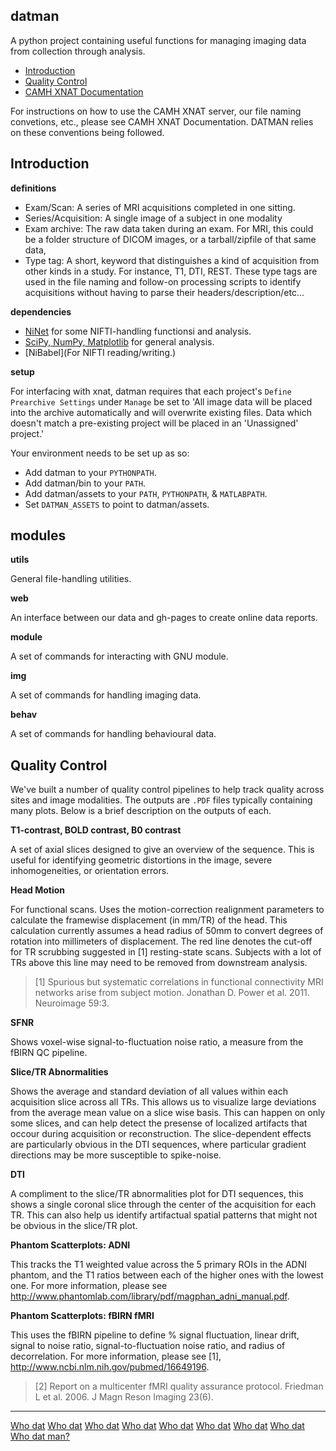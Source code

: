 datman
------
A python project containing useful functions for managing imaging data from
collection through analysis.

+ [Introduction](#introduction)
+ [Quality Control](#quality-control)
+ [CAMH XNAT Documentation](http://imaging-genetics.camh.ca/programs/xnat/)

For instructions on how to use the CAMH XNAT server, our file naming convetions, etc., please see CAMH XNAT Documentation. DATMAN relies on these conventions being followed.

Introduction
------------

**definitions**

 - Exam/Scan: A series of MRI acquisitions completed in one sitting. 
 - Series/Acquisition: A single image of a subject in one modality
 - Exam archive: The raw data taken during an exam. For MRI, this could be a
   folder structure of DICOM images, or a tarball/zipfile of that same data, 
 - Type tag: A short, keyword that distinguishes a kind of acquisition from
   other kinds in a study. For instance, T1, DTI, REST. These type tags are
   used in the file naming and follow-on processing scripts to identify
   acquisitions without having to parse their headers/description/etc... 

**dependencies**

+ [NiNet](https://github.com/josephdviviano/ninet) for some NIFTI-handling functionsi and analysis.
+ [SciPy, NumPy, Matplotlib](http://www.scipy.org/stackspec.html) for general analysis.
+ [NiBabel](For NIFTI reading/writing.)

**setup**

For interfacing with xnat, datman requires that each project's `Define Prearchive Settings` under `Manage` be set to 'All image data will be placed into the archive automatically and will overwrite existing files. Data which doesn't match a pre-existing project will be placed in an 'Unassigned' project.'

Your environment needs to be set up as so:

+ Add datman to your `PYTHONPATH`.
+ Add datman/bin to your `PATH`.
+ Add datman/assets to your `PATH`, `PYTHONPATH`, & `MATLABPATH`.
+ Set `DATMAN_ASSETS` to point to datman/assets.

modules
-------

**utils**

General file-handling utilities.

**web**

An interface between our data and gh-pages to create online data reports.

**module**

A set of commands for interacting with GNU module.

**img**

A set of commands for handling imaging data.

**behav**

A set of commands for handling behavioural data. 

Quality Control
---------------
We've built a number of quality control pipelines to help track quality across sites and image modalities. The outputs are `.PDF` files typically containing many plots. Below is a brief description on the outputs of each.

**T1-contrast, BOLD contrast, B0 contrast**

A set of axial slices designed to give an overview of the sequence. This is useful for identifying geometric distortions in the image, severe inhomogeneities, or orientation errors.

**Head Motion**

For functional scans. Uses the motion-correction realignment parameters to calculate the framewise displacement (in mm/TR) of the head. This calculation currently assumes a head radius of 50mm to convert degrees of rotation into millimeters of displacement. The red line denotes the cut-off for TR scrubbing suggested in [1] resting-state scans. Subjects with a lot of TRs above this line may need to be removed from downstream analysis.

> [1] Spurious but systematic correlations in functional connectivity MRI networks arise from subject motion. Jonathan D. Power et al. 2011. Neuroimage 59:3.

**SFNR**

Shows voxel-wise signal-to-fluctuation noise ratio, a measure from the fBIRN QC pipeline.

**Slice/TR Abnormalities**

Shows the average and standard deviation of all values within each acquisition slice across all TRs. This allows us to visualize large deviations from the average mean value on a slice wise basis. This can happen on only some slices, and can help detect the presense of localized artifacts that occour during acquisition or reconstruction. The slice-dependent effects are particularly obvious in the DTI sequences, where particular gradient directions may be more susceptible to spike-noise.

**DTI**

A compliment to the slice/TR abnormalities plot for DTI sequences, this shows a single coronal slice through the center of the acquisition for each TR. This can also help us identify artifactual spatial patterns that might not be obvious in the slice/TR plot.

**Phantom Scatterplots: ADNI**

This tracks the T1 weighted value across the 5 primary ROIs in the ADNI phantom, and the T1 ratios between each of the higher ones with the lowest one. For more information, please see http://www.phantomlab.com/library/pdf/magphan_adni_manual.pdf.

**Phantom Scatterplots: fBIRN fMRI**

This uses the fBIRN pipeline to define % signal fluctuation, linear drift, signal to noise ratio, signal-to-fluctuation noise ratio, and radius of decorrelation. For more information, please see [1], http://www.ncbi.nlm.nih.gov/pubmed/16649196.

> [2] Report on a multicenter fMRI quality assurance protocol. Friedman L et al. 2006. J Magn Reson Imaging 23(6).

--- 

[Who dat](https://www.youtube.com/watch?v=OIjsSu_I4So) 
[Who dat](https://www.youtube.com/watch?v=5X0uSltBHhs)
[Who dat](https://www.youtube.com/watch?v=6o9dXLNuXic)
[Who dat](https://www.youtube.com/watch?v=7flZvy0uRV0)
[Who dat](https://www.youtube.com/watch?v=4-I1DNLbYR8)
[Who dat](https://www.youtube.com/watch?v=iKmYvXS7wM4)
[Who dat](https://www.youtube.com/watch?v=0bd2emv9fR4)
[Who dat](https://www.youtube.com/watch?v=FW5Q6Nt6cx0)
[Who dat man?](https://www.youtube.com/watch?v=whNGgz8e-8o)


